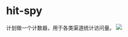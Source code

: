 # hit-spy
计划做一个计数器，用于各类渠道统计访问量。
<a href="https://yingou.net">
<img src='https://hit.yingou.net/image/s.jpg' />
</a>

